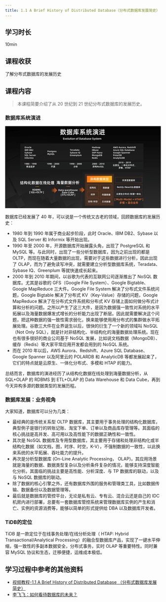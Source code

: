 ```yaml
---
title: 1.1 A Brief History of Distributed Database（分布式数据库发展简史）
---
```


## 学习时长

10min

## 课程收获

了解分布式数据库的发展历史

## 课程内容

> 本课程简要介绍了从 20 世纪到 21 世纪分布式数据库的发展历史。

### 数据库系统演进

![](pic/01.png)

数据库已经发展了 40 年，可以说是一个传统又古老的领域，回顾数据库的发展历史：

- 1980 年到 1990 年属于商业起步阶段，此时 Oracle、IBM DB2、Sybase 以及 SQL Server 和 Informix 等开始出现。
- 1990 年至 2000 年，开源数据库开始展露头角，出现了 PostgreSQL 和 MySQL 等。与此同时，出现了一些分析型数据库，因为之前出现的都是 OLTP，而现在随着大量数据的出现，需要对于这些数据进行分析，因此出现了 OLAP，而为了避免读写冲突，就需要建立分析型数据库系统，Teradata、Sybase IQ、Greenplum 等就快速成长起来。
- 2000 年到 2010 年期间，以谷歌为代表的互联网公司逐渐推出了 NoSQL 数据库。尤其是谷歌的 GFS（Google File System）、Google Bigtable、Google MapReduce 三大件。Google File System 解决了分布式文件系统问题，Google Bigtable 解决了分布式 KV（Key-Value）存储的问题，Google MapReduce 解决了在分布式文件系统和分布式 KV 存储上面如何做分布式计算和分析的问题。之所以产生了这三大件，是因为数据强一致性对系统的水平拓展以及海量数据爆发式增长的分析能力出现了断层。因此就需要解决这个问题，把这种数据的强一致性需求弱化，换来能够使用用分布式的集群做水平拓展处理。谷歌三大件在业界诞生以后，很快的衍生了一个新的领域叫 NoSQL（Not Only SQL），就是针对非结构化、半结构化的海量数据处理系统。现在也有很多很好的商业公司基于 NoSQL 发展，比如说文档数据（MongoDB）、缓存（Redis）等大家平常应用开发都会用到的 NoSQL 系统。
- 而在 2010 年以后，AWS Aurora、Redshift、Azure SQL Database、Google Spanner 以及阿里云的 POLARDB 和 AnalyticDB 等都发展起来了，它们的特点就是云原生、一体化分布式、多模和 HTAP 的能力。

总结而言，数据库的演进经历了从结构化数据在线处理到海量数据分析，从 SQL+OLAP 的 RDBMS 到 ETL+OLAP 的 Data Warehouse 和 Data Cube，再到今天异构多源的数据类型的发展历程。

### 数据库发展：业务视角

大家知道，数据库可以分为几类：

- 最经典的是传统关系型 OLTP 数据库，其主要用于事务处理的结构化数据库，典型例子是银行的转账记账、淘宝下单、订单以及商品库存管理等。其面临的核心挑战是高并发、高可用以及高性能下的数据正确性和一致性。
- 其次是 NoSQL 数据库及专用型数据库，其主要用于存储和处理非结构化或半结构化数据（如文档，图，时序、时空，K-V），不强制数据的一致性，以此换来系统的水平拓展、吞吐能力的提升。
- 再次是分析型数据库 (On-Line Analytic Processing， OLAP)，其应用场景就是海量的数据、数据类型复杂以及分析条件复杂的情况，能够支持深度智能化分析。其面临的挑战主要是高性能、分析深度、与 TP 数据库的联动，以及与 NoSQL 数据库的联动。
- 除了数据的核心引擎之外，还有数据库外围的服务和管理类工具，比如数据传输、数据备份以及数据管理等。
- 最后就是数据库的管控平台，无论是私有云、专有云、混合云还是自己的 IDC 机房内进行部署，总要有一套数据库管控系统来管理数据库实例的产生和消亡、实例的资源消费等，能够以简单的形式提供给 DBA 以及数据库开发者。

### TiDB的定位

TiDB 是一款定位于在线事务处理/在线分析处理（ HTAP: Hybrid Transactional/Analytical Processing）的融合型数据库产品，实现了一键水平伸缩，强一致性的多副本数据安全，分布式事务，实时 OLAP 等重要特性。同时兼容 MySQL 协议和生态，迁移便捷，运维成本极低。

## 学习过程中参考的其他资料

- [视频教程-1.1 A Brief History of Distributed Database （分布式数据库发展简史）](https://university.pingcap.com/courses/TiDB%204.0%20%E6%96%B0%E6%89%8B%E6%8C%87%E5%8D%97/chapter/101-%E7%AB%A0%E8%8A%82/lesson/A-Brief-History-of-Distributed-Database)
- [李飞飞：如何看待数据库的未来？](https://www.infoq.cn/article/it7eibufvj2lpy4bdrgy)
